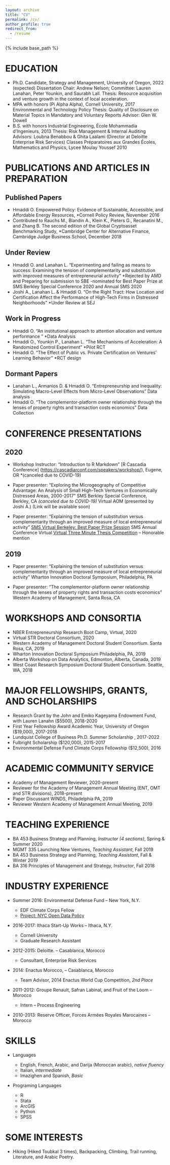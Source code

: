 ```yaml
---
layout: archive
title: "CV"
permalink: /cv/
author_profile: true
redirect_from:
  - /resume
---
```


{% include base_path %}

EDUCATION
======
* Ph.D. Candidate, Strategy and Management, University of Oregon, 2022 (expected)
Dissertation Chair: Andrew Nelson; 
Committee: Lauren Lanahan, Peter Younkin, and Saurabh Lall.
Thesis: Resource acquisition and venture growth in the context of local acceleration. 
* MPA with honors (Pi Alpha Alpha), Cornell University, 2017
Environmental and Technology Policy
Thesis: Quality of Disclosure on Material Topics in Mandatory and Voluntary Reports
Advisor: Glen W. Dowell
* B.S. with honors Industrial Engineering, École Mohammadia d’Ingenieurs, 2013 
Thesis: Risk Management & Internal Auditing
Advisors: Loubna Benabbou & Ghita Laalami (Director at Deloitte Enterprise Risk Services)
Classes Préparatoires aux Grandes Écoles, Mathematics and Physics, Lycee Moulay Youssef 2010

PUBLICATIONS AND ARTICLES IN PREPARATION
======
Published Papers
-----------------------
* Hmaddi O. Empowered Policy: Evidence of Sustainable, Accessible, and Affordable Energy Resources, *Cornell Policy Review, November 2016
* Contributed to Rauchs M., Blandin A., Klein K., Pieters G., Recanatini M., and Zhang B. The second edition of the Global Cryptoasset Benchmarking Study, *Cambridge Center for Alternative Finance, Cambridge Judge Business School, December 2018

Under Review 
---------
* Hmaddi O. and Lanahan L. “Experimenting and failing as means to success: Examining the tension of complementarity and substitution with improved measures of entrepreneurial activity” *Rejected by AMD and Preparing for submission to SBE
-nominated for Best Paper Prize at SMS Berkley Special Conference 2020 and Annual SMS 2020
* Joshi A., Lanahan L. & Hmaddi O. “On the Right Tract: How Location and Certification Affect the Performance of High-Tech Firms in Distressed Neighborhoods” *Under Review at SEJ

Work in Progress 
-----------
* Hmaddi O. “An institutional approach to attention allocation and venture performance ” *Data Analysis
* Hmaddi O., Younkin P., Lanahan L. “The Mechanisms of Acceleration: A Randomized Control Experiment” *Pilot RCT
* Hmaddi O. “The Effect of Public vs. Private Certification on Ventures’ Learning Behavior” *RCT design

Dormant Papers 
-----------
* Lanahan L., Armanios D. & Hmaddi O. “Entrepreneurship and Inequality: Simulating Macro-Level Effects from Micro-Level Observations” Data analysis
* Hmaddi O. “The complementor-platform owner relationship through the lenses of property rights and transaction costs economics” Data Collection

CONFERENCE PRESENTATIONS
=========
2020
----
* Workshop Instructor: “Introduction to R Markdown” 
[R Cascadia Conference] (https://cascadiarconf.com/speakers/workshop/), Eugene, OR *(canceled due to COVID-19)

* Paper presenter: “Exploring the Microgeography of Competitive Advantage: An Analysis of Small High-Tech Ventures in Economically Distressed Areas, 2000-2017”
SMS Berkley Special Conference, Berkley, CA *(canceled due to COVID-19)* 
Virtual AOM (presented by Joshi A.) (Link will be available soon)

* Paper presenter: “Explaining the tension of substitution versus complementarity through an improved measure of local entrepreneurial activity”
[SMS Virtual Berkeley: Best Paper Prize Session](https://www.strategicmanagement.net/berkeley/overview/virtual)
SMS Annual Conference Virtual
[Virtual Three Minute Thesis Competition](https://gradforum.uoregon.edu/participants/) – Honorable mention

2019
-----
* Paper presenter: “Explaining the tension of substitution versus complementarity through an improved measure of local entrepreneurial activity”
Wharton Innovation Doctoral Symposium, Philadelphia, PA

* Paper presenter: “The complementor-platform owner relationship through the lenses of property rights and transaction costs economics” 
Western Academy of Management, Santa Rosa, CA

WORKSHOPS AND CONSORTIA
===========================
* NBER Entrepreneurship Research Boot Camp, Virtual, 2020
* Virtual STR Doctoral Consortium, 2020
* Western Academy of Management Doctoral Student Consortium. Santa Rosa, CA, 2019
* Wharton Innovation Doctoral Symposium Philadelphia, PA, 2019
* Alberta Workshop on Data Analytics, Edmonton, Alberta, Canada, 2019
* West Coast Research Symposium Doctoral Student Consortium. Seattle, WA, 2018

MAJOR FELLOWSHIPS, GRANTS, AND SCHOLARSHIPS
============
* Research Grant by the John and Emiko Kageyama Endowment Fund, with Lauren Lanahn ($5500), 2018-2020
* First Year Fellowship Award Academic Year, University of Oregon ($19,000), 2017-2018
* Lundquist College of Business Ph.D. Summer Scholarship , 2017-2022
* Fulbright Scholarship ($120,000), 2015-2017
* Environmental Defense Fund Climate Corps Fellowship ($12,500), 2016

ACADEMIC COMMUNITY SERVICE
=====================
* Academy of Management Reviewer, 2020-present
* Reviewer for the Academy of Management Annual Meeting (ENT, OMT and STR divisions), 2018-present
* Paper Discussant WINDS, Philadelphia PA, 2019
* Reviewer Western Academy of Management Annual Meeting, 2019

TEACHING EXPERIENCE
=================
* BA 453 Business Strategy and Planning, *Instructor (4 sections)*, Spring & Summer 2020
* MGMT 335 Launching New Ventures, *Teaching Assistant*, Fall 2019  
* BA 453 Business Strategy and Planning, *Teaching Assistant*,  Fall & Winter 2019
* BA 316 Principles of Management and Strategy, *Instructor*, Fall 2018


INDUSTRY EXPERIENCE
======
* Summer 2016: Environmental Defense Fund – New York, N.Y. 
  * EDF Climate Corps Fellow 
  * [Project: NYC Open Data Policy](http://edfclimatecorps.net/engagement/new-york-city-housing-authority-ouafaa-hmaddi-2016)

* 2016-2017: Ithaca Start-Up Works – Ithaca, N.Y.
  * Cornell University
  * Graduate Research Assistant 

* 2012-2015: Deloitte. – Casablanca, Morocco 
  * Consultant, Enterprise Risk Services

* 2014: Enactus Morocco, – Casablanca, Morocco 
  * Team Advisor, 2014 Enactus World Cup Competition, *2nd Place*
 
* 2011-2012: Groupe Renault, Safran Labinal, and Fruit of the Loom – Morocco           
  * Intern – Process Engineering

* 2010-2013: Reserve Officer, Forces Armées Royales Marocaines – Morocco 

SKILLS
======
* Languages
  * English, French, Arabic, and Darija (Moroccan arabic), *native fluency* 
  * Italian, *intermediate*
  * Imazighen and Spanish, *Basic*

* Programing Languages 
  * R
  * Stata
  * ArcGIS
  * Python
  * SPSS
  
SOME INTERESTS
======
* Hiking (Hiked Toubkal 3 times), Backpacking, Climbing, Trail running, Literature, and Arabic Poetry. 
